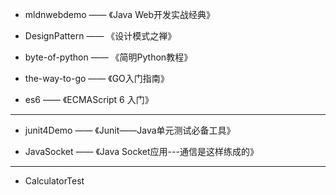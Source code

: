 
- mldnwebdemo —— 《Java Web开发实战经典》

- DesignPattern —— 《设计模式之禅》

- byte-of-python —— 《简明Python教程》

- the-way-to-go —— 《GO入门指南》

- es6 —— 《ECMAScript 6 入门》

---

- junit4Demo —— 《Junit——Java单元测试必备工具》

- JavaSocket —— 《Java Socket应用---通信是这样练成的》

---

- CalculatorTest
